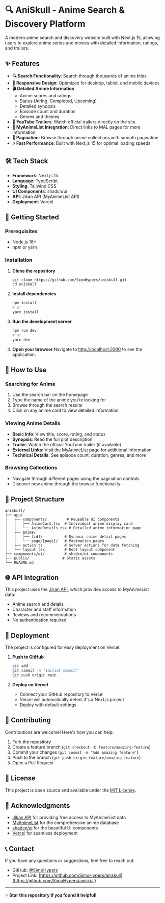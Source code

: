 # 🔍 AniSkull - Anime Search & Discovery Platform

A modern anime search and discovery website built with Next.js 15, allowing users to explore anime series and movies with detailed information, ratings, and trailers.

## ✨ Features

- **🔍 Search Functionality**: Search through thousands of anime titles
- **📱 Responsive Design**: Optimized for desktop, tablet, and mobile devices
- **🎬 Detailed Anime Information**: 
  - Anime scores and ratings
  - Status (Airing, Completed, Upcoming)
  - Detailed synopsis
  - Episode count and duration
  - Genres and themes
- **🎥 YouTube Trailers**: Watch official trailers directly on the site
- **🔗 MyAnimeList Integration**: Direct links to MAL pages for more information
- **📄 Pagination**: Browse through anime collections with smooth pagination
- **⚡ Fast Performance**: Built with Next.js 15 for optimal loading speeds

## 🛠️ Tech Stack

- **Framework**: Next.js 15
- **Language**: TypeScript
- **Styling**: Tailwind CSS
- **UI Components**: shadcn/ui
- **API**: Jikan API (MyAnimeList API)
- **Deployment**: Vercel

## 🚀 Getting Started

### Prerequisites

- Node.js 18+ 
- npm or yarn

### Installation

1. **Clone the repository**
   ```bash
   git clone https://github.com/SimoHypers/aniskull.git
   cd aniskull
   ```

2. **Install dependencies**
   ```bash
   npm install
   # or
   yarn install
   ```

3. **Run the development server**
   ```bash
   npm run dev
   # or
   yarn dev
   ```

4. **Open your browser**
   Navigate to [http://localhost:3000](http://localhost:3000) to see the application.

## 🎯 How to Use

### Searching for Anime
1. Use the search bar on the homepage
2. Type the name of the anime you're looking for
3. Browse through the search results
4. Click on any anime card to view detailed information

### Viewing Anime Details
- **Basic Info**: View title, score, rating, and status
- **Synopsis**: Read the full plot description
- **Trailer**: Watch the official YouTube trailer (if available)
- **External Links**: Visit the MyAnimeList page for additional information
- **Technical Details**: See episode count, duration, genres, and more

### Browsing Collections
- Navigate through different pages using the pagination controls
- Discover new anime through the browse functionality

## 📁 Project Structure

```
aniskull/
├── app/
│   ├── components/         # Reusable UI components
│   │   ├── AnimeCard.tsx  # Individual anime display card
│   │   └── AnimeDetails.tsx # Detailed anime information page
│   ├── anime/
│   │   ├── [id]/          # Dynamic anime detail pages
│   │   └── page/[page]/   # Pagination pages
│   ├── action.ts          # Server actions for data fetching
│   └── layout.tsx         # Root layout component
├── components/ui/         # shadcn/ui components
├── public/               # Static assets
└── README.md
```

## 🌐 API Integration

This project uses the [Jikan API](https://jikan.moe/), which provides access to MyAnimeList data:
- Anime search and details
- Character and staff information
- Reviews and recommendations
- No authentication required

## 🚀 Deployment

The project is configured for easy deployment on Vercel:

1. **Push to GitHub**
   ```bash
   git add .
   git commit -m "Initial commit"
   git push origin main
   ```

2. **Deploy on Vercel**
   - Connect your GitHub repository to Vercel
   - Vercel will automatically detect it's a Next.js project
   - Deploy with default settings

## 🤝 Contributing

Contributions are welcome! Here's how you can help:

1. Fork the repository
2. Create a feature branch (`git checkout -b feature/amazing-feature`)
3. Commit your changes (`git commit -m 'Add amazing feature'`)
4. Push to the branch (`git push origin feature/amazing-feature`)
5. Open a Pull Request

## 📝 License

This project is open source and available under the [MIT License](LICENSE).

## 🙏 Acknowledgments

- [Jikan API](https://jikan.moe/) for providing free access to MyAnimeList data
- [MyAnimeList](https://myanimelist.net/) for the comprehensive anime database
- [shadcn/ui](https://ui.shadcn.com/) for the beautiful UI components
- [Vercel](https://vercel.com/) for seamless deployment

## 📞 Contact

If you have any questions or suggestions, feel free to reach out:

- GitHub: [@SimoHypers](https://github.com/SimoHypers)
- Project Link: [https://github.com/SimoHypers/aniskull](https://github.com/SimoHypers/aniskull)

---

⭐ **Star this repository if you found it helpful!**